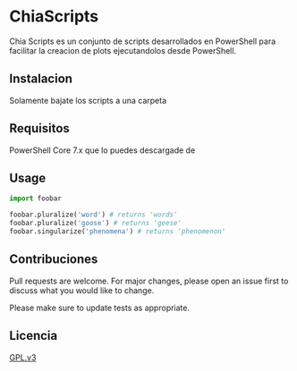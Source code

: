 # ChiaScripts

Chia Scripts es un conjunto de scripts desarrollados en PowerShell para facilitar la creacion de plots ejecutandolos desde PowerShell.

## Instalacion

  Solamente bajate los scripts a una carpeta 

## Requisitos
  
  PowerShell Core 7.x que lo puedes descargade de 


## Usage

```python
import foobar

foobar.pluralize('word') # returns 'words'
foobar.pluralize('goose') # returns 'geese'
foobar.singularize('phenomena') # returns 'phenomenon'
```

## Contribuciones
Pull requests are welcome. For major changes, please open an issue first to discuss what you would like to change.

Please make sure to update tests as appropriate.

## Licencia
[GPL.v3](https://choosealicense.com/licenses/gpl-3.0/)
